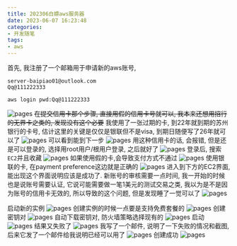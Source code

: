 ```yaml
---
title: 202306白嫖aws服务器
date: 2023-06-07 16:23:48
categories:
- 开发随笔
tags: 
- aws
---
```


首先, 我注册了一个邮箱用于申请新的aws账号,
```
server-baipiao01@outlook.com
Qq@111222333

aws login pwd:Qq@111222333
```
![pages](202306白嫖aws服务器/001.png)
~~在提交信用卡那个步骤, 直接用假的信用卡号就可以, 我本来还想用招行的无界卡之类的, 发现没有这个必要~~
我使用了一张过期的卡, 到22年就到期的苏州银行的卡号, 估计这里的关键是仅仅是银联但不是visa, 到期日随便写了26年就可以了
![pages](202306白嫖aws服务器/002.png)
可以看到能到下一步
![pages](202306白嫖aws服务器/003.png)
用这种信用卡的话, 会报错, 但是还是可以登录的,  选择用root用户/根用户登录, 之后就好了
![pages](202306白嫖aws服务器/004.png)
登录后, 搜索`EC2`并且收藏
![pages](202306白嫖aws服务器/005.png)
如果使用假的卡,会导致支付方式不通过
![pages](202306白嫖aws服务器/006.png)
使用银联的卡, 在payment preference这边就是正确的
![pages](202306白嫖aws服务器/007.png)
进入到下方的EC2界面, 能出现这个界面说明应该是成功了. 新账号的审核需要一点时间, 我一开始的时候也是说账号需要认证, 它说可能需要做一笔1美元的测试交易之类, 我以为是不是因为账号的信用卡无效的, 所以导致的这个问题, 但是发现睡了一觉可以了
![pages](202306白嫖aws服务器/008.png)

启动新的实例
![pages](202306白嫖aws服务器/009.png)
创建实例的时候一点要是支持免费套餐的
![pages](202306白嫖aws服务器/010.png)
创建密钥对
![pages](202306白嫖aws服务器/011.png)
自动下载密钥对, 防火墙策略选择现有的
![pages](202306白嫖aws服务器/012.png)
启动
![pages](202306白嫖aws服务器/013.png)
结果又失败了
![pages](202306白嫖aws服务器/014.png)
我写了一个邮件, 说明了一下失败的情况和截图, 后来它发了一个邮件给我说明已经可以用了
![pages](202306白嫖aws服务器/015.png)
创建成功
![pages](202306白嫖aws服务器/016.png)


